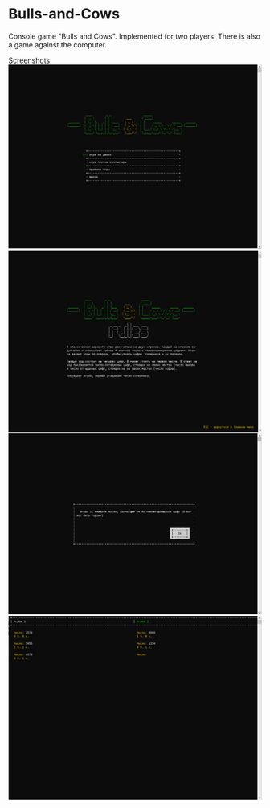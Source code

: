 # Bulls-and-Cows
Console game "Bulls and Cows". Implemented for two players. There is also a game against the computer.

Screenshots
![1](https://github.com/polinakhadorchanka/Bulls-and-Cows/blob/main/screens/1.PNG)
![2](https://github.com/polinakhadorchanka/Bulls-and-Cows/blob/main/screens/2.PNG)
![3](https://github.com/polinakhadorchanka/Bulls-and-Cows/blob/main/screens/3.PNG)
![4](https://github.com/polinakhadorchanka/Bulls-and-Cows/blob/main/screens/4.PNG)